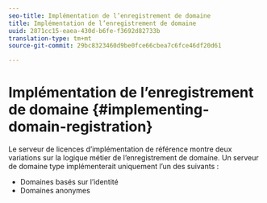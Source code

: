 ```yaml
---
seo-title: Implémentation de l’enregistrement de domaine
title: Implémentation de l’enregistrement de domaine
uuid: 2871cc15-eaea-430d-b6fe-f3692d82733b
translation-type: tm+mt
source-git-commit: 29bc8323460d9be0fce66cbea7c6fce46df20d61

---
```



# Implémentation de l’enregistrement de domaine {#implementing-domain-registration}

Le serveur de licences d’implémentation de référence montre deux variations sur la logique métier de l’enregistrement de domaine. Un serveur de domaine type implémenterait uniquement l’un des  suivants :

* Domaines basés sur l’identité
* Domaines anonymes

